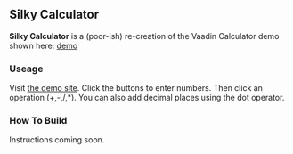 ## Silky Calculator ##

**Silky Calculator** is a (poor-ish) re-creation of the Vaadin Calculator demo shown here: [demo](http://demo.vaadin.com/Calc)

### Useage ###

Visit [the demo site](http://default-environment-2ar2v9cbkn.elasticbeanstalk.com/). Click the buttons to enter numbers. Then click an operation (+,-,/,*). You can also add decimal places using the dot operator.

### How To Build ###

Instructions coming soon.